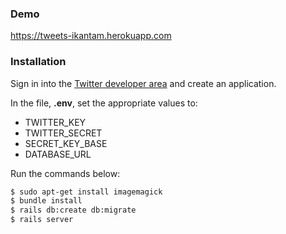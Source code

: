 ### Demo
https://tweets-ikantam.herokuapp.com

### Installation
Sign in into the [Twitter developer area](https://dev.twitter.com/apps) and create an application.

In the file, **.env**, set the appropriate values to:

 * TWITTER_KEY
 * TWITTER_SECRET
 * SECRET_KEY_BASE
 * DATABASE_URL

Run the commands below:
```sh
$ sudo apt-get install imagemagick
$ bundle install
$ rails db:create db:migrate
$ rails server
```